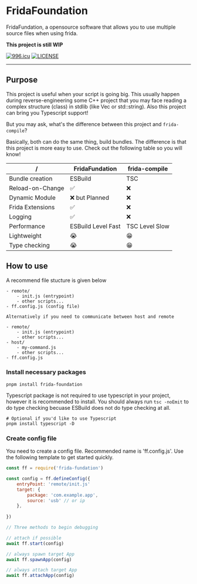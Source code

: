 # FridaFoundation

FridaFundation, a opensource software that allows you to use multiple source files
when using frida.

**This project is still WIP**

[![996.icu](https://img.shields.io/badge/link-996.icu-red.svg)](https://996.icu)
[![LICENSE](https://img.shields.io/badge/license-Anti%20996-blue.svg)](https://github.com/996icu/996.ICU/blob/master/LICENSE)

---

## Purpose

This project is useful when your script is going big.
This usually happen during reverse-engineering some C++ project 
that you may face reading a complex structure (class) in stdlib (like Vec or std::string).
Also this project can bring you Typescript support!

But you may ask, what's the difference between this project and `frida-compile`?

Basically, both can do the same thing, build bundles. 
The difference is that this project is more easy to use.
Check out the following table so you will know!

| /                | **FridaFundation** | frida-compile  |
|------------------|--------------------|----------------|
| Bundle creation  | ESBuild            | TSC            |
| Reload-on-Change | :white_check_mark: | :x:            |
| Dynamic Module   | :x: but Planned    | :x:            |
| Frida Extensions | :white_check_mark: | :x:            |
| Logging          | :white_check_mark: | :x:            |
| Performance      | ESBuild Level Fast | TSC Level Slow |
| Lightweight      | :sob:              | :grin:         |
| Type checking    | :sob:              | :grin:         |

## How to use

A recommend file stucture is given below
```
- remote/
    - init.js (entrypoint)
    - other scripts...
- ff.config.js (config file)

Alternatively if you need to communicate between host and remote

- remote/
    - init.js (entrypoint)
    - other scripts...
- host/
    - my-command.js
    - other scripts...
- ff.config.js
```

### Install necessary packages

```
pnpm install frida-foundation
```

Typescript package is not required to use typescript in your project,
however it is recommended to install.
You should always run `tsc -noEmit` to do type checking 
becuase ESBuild does not do type checking at all.

```
# Optional if you'd like to use Typescript
pnpm install typescript -D
```

### Create config file

You need to create a config file. Recommended name is 'ff.config.js'.
Use the following template to get started quickly.

```javascript
const ff = require('frida-fundation')

const config = ff.defineConfig({
    entryPoint: 'remote/init.js'
    target: {
        package: 'com.example.app',
        source: 'usb' // or ip
    },
    
})

// Three methods to begin debugging

// attach if possible 
await ff.start(config)

// always spawn target App 
await ff.spawnApp(config)

// always attach target App 
await ff.attachApp(config)
```